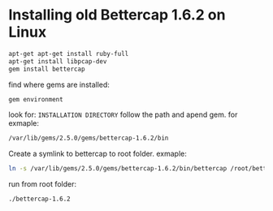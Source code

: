 # Installing old Bettercap 1.6.2 on Linux

```bash
apt-get apt-get install ruby-full
apt-get install libpcap-dev
gem install bettercap
```

find where gems are installed:

```bash
gem environment
```

look for: `INSTALLATION DIRECTORY`
follow the path and apend gem. for exmaple:

```bash
/var/lib/gems/2.5.0/gems/bettercap-1.6.2/bin
```

Create a symlink to bettercap to root folder. exmaple:

```bash
ln -s /var/lib/gems/2.5.0/gems/bettercap-1.6.2/bin/bettercap /root/bettercap-1.6.2
```

run from root folder:

```bash
./bettercap-1.6.2
```
